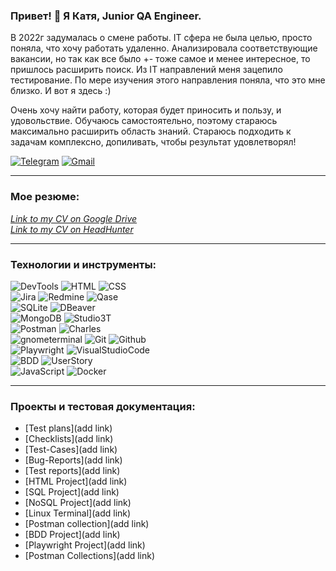 ### Привет! 👋  Я Катя, Junior QA Engineer. 
В 2022г задумалась о смене работы. IT сфера не была целью, просто поняла, что хочу работать удаленно. 
Анализировала соответствующие вакансии, но так как все было +- тоже самое и менее интересное, то пришлось расширить поиск. 
Из IT направлений меня зацепило тестирование. 
По мере изучения этого направления поняла, что это мне близко. И вот я здесь :)

Очень хочу найти работу, которая будет приносить и пользу, и удовольствие.
Обучаюсь самостоятельно, поэтому стараюсь максимально расширить область знаний.
Стараюсь подходить к задачам комплексно, допиливать, чтобы результат удовлетворял!
<br>

[![Telegram](https://img.shields.io/badge/Telegram-grey?style=plastic&logo=telegram&logoColor=26A5E4)](https://t.me/EkaterinaKut) 
[![Gmail](https://img.shields.io/badge/Gmail-grey?style=plastic&logo=Gmail&logoColor=EA4335)](mailto:katerinakyt@gmail.com)

---------

### Мое резюмe:
[*Link to my CV on Google Drive*](https://drive.google.com/file/d/1MmJWAE9znYNjgJENi6OIAkvTSbXtexO6/view?usp=drivesdk)\
[*Link to my CV on HeadHunter*](https://hh.ru/resume/12f15de4ff007bc5b90039ed1f736563726574)

----------

### Технологии и инструменты:

![DevTools](https://img.shields.io/badge/DevTools-grey?style=plastic)
![HTML](https://img.shields.io/badge/HTML-grey?style=plastic)
![CSS](https://img.shields.io/badge/CSS-grey?style=plastic)
<br>
![Jira](https://img.shields.io/badge/Jira-grey?style=plastic&logo=jira&logoColor=0052CC)
![Redmine](https://img.shields.io/badge/Redmine-grey?style=plastic&logo=Redmine&logoColor=B32024)
![Qase](https://img.shields.io/badge/Qase-grey?style=plastic)
<br>
![SQLite](https://img.shields.io/badge/SQLite-gray?style=plastic&logo=SQLite&logoColor=003B57)
![DBeaver](https://img.shields.io/badge/DBeaver-gray?style=plastic)
<br>
![MongoDB](https://img.shields.io/badge/MongoDB-grey?style=plastic&logo=mongodb&logoColor=47A248)
![Studio3T](https://img.shields.io/badge/Studio3T-grey?style=plastic)
<br>
![Postman](https://img.shields.io/badge/Postman-grey?style=plastic&logo=postman&logoColor=FF6C37)
![Charles](https://img.shields.io/badge/Charles-grey?style=plastic)
<br>
![gnometerminal](https://img.shields.io/badge/gnometerminal-grey?style=plastic&logo=gnometerminal&logoColor=241F31)
![Git](https://img.shields.io/badge/Git-grey?style=plastic&logo=git&logoColor=F05032)
![Github](https://img.shields.io/badge/Github-grey?style=plastic&logo=github&logoColor=181717)
<br>
![Playwright](https://img.shields.io/badge/Playwright-grey?style=plastic&logo=Playwright&logoColor=#2EAD33)
![VisualStudioCode](https://img.shields.io/badge/VisualStudioCode-grey?style=plastic&logo=VisualStudioCode&logoColor=007ACC)
<br>
![BDD](https://img.shields.io/badge/BDD-grey?style=plastic)
![UserStory](https://img.shields.io/badge/UserStory-grey?style=plastic)
<br>
![JavaScript](https://img.shields.io/badge/JavaScript-grey?style=plastic&logo=JavaScript&logoColor=F7DF1E)
![Docker](https://img.shields.io/badge/Docker-grey?style=plastic&logo=Docker&logoColor=2496ED)

---------

### Проекты и тестовая документация:

<!-- сделать репозитории для списка ниже: -->

- [Test plans](add link)
- [Checklists](add link)
- [Test-Cases](add link)
- [Bug-Reports](add link)
- [Test reports](add link)
- [HTML Project](add link)
- [SQL Project](add link)
- [NoSQL Project](add link)
- [Linux Terminal](add link)
- [Postman collection](add link)    <!-- public view -->
- [BDD Project](add link)
- [Playwright Project](add link)
- [Postman Collections](add link)